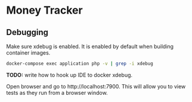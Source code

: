 # Money Tracker
## Debugging

Make sure xdebug is enabled. It is enabled by default when building container images.
```bash
docker-compose exec application php -v | grep -i xdebug
```

**TODO:** write how to hook up IDE to docker xdebug.

Open browser and go to http://localhost:7900. This will allow you to view tests as they run from a browser window.

